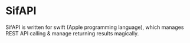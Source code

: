 SifAPI
======

SifAPI is written for swift (Apple programming language), which manages REST API calling &amp; manage returning results magically.
